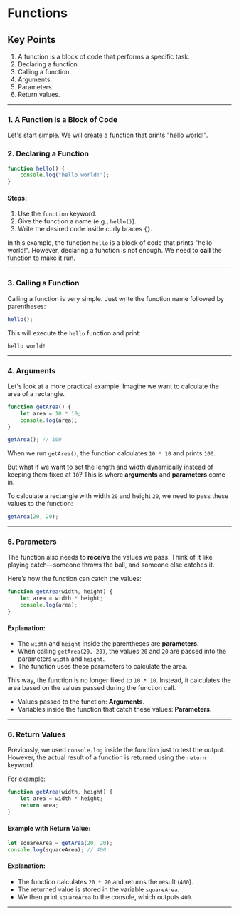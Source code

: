 # Functions

## Key Points
1. A function is a block of code that performs a specific task.
2. Declaring a function.
3. Calling a function.
4. Arguments.
5. Parameters.
6. Return values.

---

### 1. A Function is a Block of Code

Let's start simple. We will create a function that prints "hello world!".

### 2. Declaring a Function

```javascript
function hello() {
    console.log("hello world!");
}
```

#### Steps:
1. Use the `function` keyword.
2. Give the function a name (e.g., `hello()`).
3. Write the desired code inside curly braces `{}`.

In this example, the function `hello` is a block of code that prints "hello world!". However, declaring a function is not enough. We need to **call** the function to make it run.

---

### 3. Calling a Function

Calling a function is very simple. Just write the function name followed by parentheses:

```javascript
hello();
```

This will execute the `hello` function and print:

```
hello world!
```

---

### 4. Arguments

Let's look at a more practical example. Imagine we want to calculate the area of a rectangle.

```javascript
function getArea() {
    let area = 10 * 10;
    console.log(area);
}

getArea(); // 100
```

When we run `getArea()`, the function calculates `10 * 10` and prints `100`. 

But what if we want to set the length and width dynamically instead of keeping them fixed at `10`? This is where **arguments** and **parameters** come in.

To calculate a rectangle with width `20` and height `20`, we need to pass these values to the function:

```javascript
getArea(20, 20);
```

---

### 5. Parameters

The function also needs to **receive** the values we pass. Think of it like playing catch—someone throws the ball, and someone else catches it. 

Here’s how the function can catch the values:

```javascript
function getArea(width, height) {
    let area = width * height;
    console.log(area);
}
```

#### Explanation:
- The `width` and `height` inside the parentheses are **parameters**.
- When calling `getArea(20, 20)`, the values `20` and `20` are passed into the parameters `width` and `height`.
- The function uses these parameters to calculate the area.

This way, the function is no longer fixed to `10 * 10`. Instead, it calculates the area based on the values passed during the function call. 

- Values passed to the function: **Arguments**.
- Variables inside the function that catch these values: **Parameters**.

---

### 6. Return Values

Previously, we used `console.log` inside the function just to test the output. However, the actual result of a function is returned using the `return` keyword.

For example:

```javascript
function getArea(width, height) {
    let area = width * height;
    return area;
}
```

#### Example with Return Value:

```javascript
let squareArea = getArea(20, 20);
console.log(squareArea); // 400
```

#### Explanation:
- The function calculates `20 * 20` and returns the result (`400`).
- The returned value is stored in the variable `squareArea`.
- We then print `squareArea` to the console, which outputs `400`.

---
